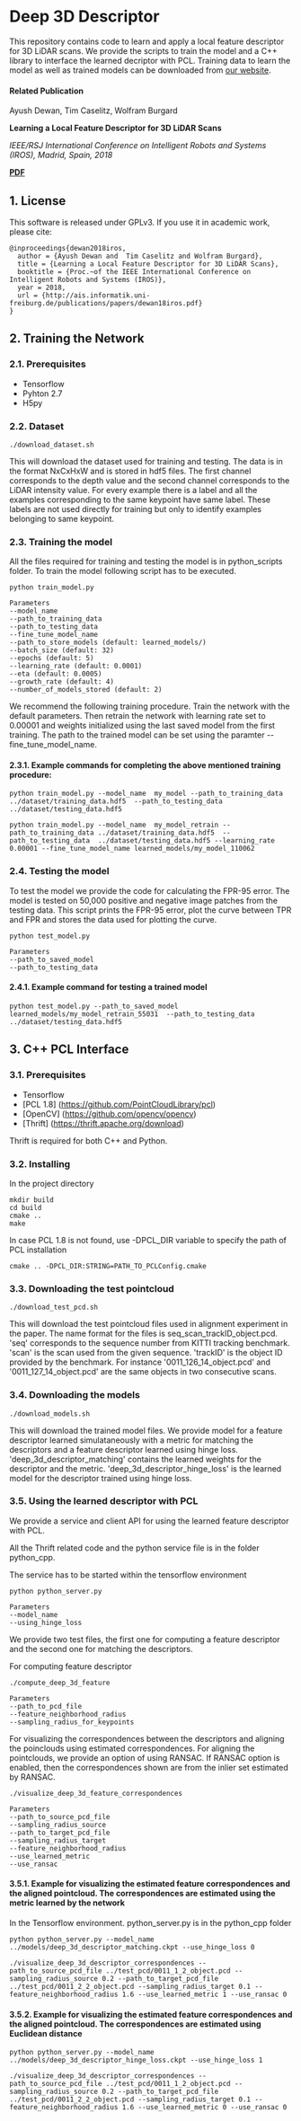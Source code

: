 # Deep 3D Descriptor

This repository contains code to learn and apply a local feature descriptor for 3D LiDAR scans. We provide the scripts to train the model and a C++ library to interface the learned decriptor with PCL. Training data to learn the model as well as trained models can be downloaded from [our website](http://deep3d-descriptor.informatik.uni-freiburg.de).

#### Related Publication

Ayush Dewan, Tim Caselitz, Wolfram Burgard

**Learning a Local Feature Descriptor for 3D LiDAR Scans**

*IEEE/RSJ International Conference on Intelligent Robots and Systems (IROS), Madrid, Spain, 2018*

**[PDF](http://ais.informatik.uni-freiburg.de/publications/papers/dewan18iros.pdf)**

## 1. License

This software is released under GPLv3. If you use it in academic work, please cite:

```
@inproceedings{dewan2018iros,
  author = {Ayush Dewan and  Tim Caselitz and Wolfram Burgard},
  title = {Learning a Local Feature Descriptor for 3D LiDAR Scans},
  booktitle = {Proc.~of the IEEE International Conference on Intelligent Robots and Systems (IROS)},
  year = 2018,
  url = {http://ais.informatik.uni-freiburg.de/publications/papers/dewan18iros.pdf}
}
```


## 2. Training the Network 

### 2.1. Prerequisites

* Tensorflow
* Pyhton 2.7
* H5py

### 2.2. Dataset

```
./download_dataset.sh

```

This will download the dataset used for training and testing. The data is in the format NxCxHxW and is stored in hdf5 files. The first channel corresponds to the depth value and the second channel corresponds to the LiDAR intensity value. For every example there is a label and all the examples corresponding to the same keypoint have same label. These labels are not used directly for training but only to identify examples belonging to same keypoint.

### 2.3. Training the model
All the files required for training and testing the model is in python_scripts folder. To train the model following script has to be executed.

```
python train_model.py 

Parameters
--model_name
--path_to_training_data
--path_to_testing_data
--fine_tune_model_name
--path_to_store_models (default: learned_models/)
--batch_size (default: 32)
--epochs (default: 5)
--learning_rate (default: 0.0001)
--eta (default: 0.0005)
--growth_rate (default: 4)
--number_of_models_stored (default: 2)

```

We recommend the following training procedure. Train the network with the default parameters. Then retrain the network with learning rate set to 0.00001 and weights initialized using the  last saved model from the first training. The path to the trained model can be set using the paramter --fine_tune_model_name.

#### 2.3.1. Example commands for completing the above mentioned training procedure:

```
python train_model.py --model_name  my_model --path_to_training_data ../dataset/training_data.hdf5  --path_to_testing_data  ../dataset/testing_data.hdf5

python train_model.py --model_name  my_model_retrain --path_to_training_data ../dataset/training_data.hdf5  --path_to_testing_data  ../dataset/testing_data.hdf5 --learning_rate 0.00001 --fine_tune_model_name learned_models/my_model_110062

```

### 2.4. Testing the model
To test the model we provide the code for calculating the FPR-95 error. The model is tested on 50,000 positive and negative image patches from the testing data. This script prints the FPR-95 error, plot the curve between TPR and FPR and stores the data used for plotting the curve.

```
python test_model.py

Parameters
--path_to_saved_model
--path_to_testing_data

```

#### 2.4.1. Example command for testing a trained model
```
python test_model.py --path_to_saved_model learned_models/my_model_retrain_55031  --path_to_testing_data ../dataset/testing_data.hdf5

```


## 3. C++ PCL Interface

### 3.1. Prerequisites

* Tensorflow
* [PCL 1.8] (https://github.com/PointCloudLibrary/pcl)
* [OpenCV] (https://github.com/opencv/opencv)
* [Thrift] (https://thrift.apache.org/download)

Thrift is required for both C++ and Python.

### 3.2. Installing

In the project directory

```
mkdir build
cd build
cmake ..
make
```

In case PCL 1.8 is not found, use -DPCL_DIR variable to specify the path of PCL installation
```
cmake .. -DPCL_DIR:STRING=PATH_TO_PCLConfig.cmake
```

### 3.3. Downloading the test pointcloud

```
./download_test_pcd.sh
```

This will download the test pointcloud files used in alignment experiment in the paper. The name format for the files is seq_scan_trackID_object.pcd. 'seq' corresponds to the sequence number from KITTI tracking benchmark. 'scan' is the scan used from the given sequence. 'trackID' is the object ID provided by the benchmark. For instance '0011_126_14_object.pcd' and '0011_127_14_object.pcd' are the same objects in two consecutive scans.

### 3.4. Downloading the models

```
./download_models.sh
```

This will download the trained model files. We provide model for a feature descriptor learned simulataneously with a metric for matching the descriptors and a feature descriptor learned using hinge loss. 'deep_3d_descriptor_matching' contains the learned weights for the descriptor and the metric. 'deep_3d_descriptor_hinge_loss' is the learned model for the descriptor trained using hinge loss.

### 3.5. Using the learned descriptor with PCL

We provide a service and client API for using the learned feature descriptor with PCL.

All the Thrift related code and the python service file is in the folder python_cpp.

The service has to be started within the tensorflow environment
```
python python_server.py

Parameters
--model_name
--using_hinge_loss

```

We provide two test files, the first one for computing a feature descriptor and the second one for matching the descriptors.

For computing feature descriptor

```
./compute_deep_3d_feature

Parameters
--path_to_pcd_file
--feature_neighborhood_radius
--sampling_radius_for_keypoints

```

For visualizing the correspondences between the descriptors and aligning the poinclouds using estimated correspondences. For aligning the pointclouds, we provide an option of using RANSAC. If RANSAC option is enabled, then the correspondences shown are from the inlier set estimated by RANSAC. 

```
./visualize_deep_3d_feature_correspondences

Parameters
--path_to_source_pcd_file
--sampling_radius_source
--path_to_target_pcd_file
--sampling_radius_target
--feature_neighborhood_radius
--use_learned_metric
--use_ransac

```

#### 3.5.1. Example for visualizing the estimated feature correspondences and the aligned pointcloud. The correspondences are estimated using the metric learned by the network

In the Tensorflow environment. python_server.py is in the python_cpp folder

```
python python_server.py --model_name ../models/deep_3d_descriptor_matching.ckpt --use_hinge_loss 0

```

```
./visualize_deep_3d_descriptor_correspondences --path_to_source_pcd_file ../test_pcd/0011_1_2_object.pcd --sampling_radius_source 0.2 --path_to_target_pcd_file ../test_pcd/0011_2_2_object.pcd --sampling_radius_target 0.1 --feature_neighborhood_radius 1.6 --use_learned_metric 1 --use_ransac 0

```

#### 3.5.2. Example for visualizing the estimated feature correspondences and the aligned pointcloud. The correspondences are estimated using Euclidean distance

```
python python_server.py --model_name ../models/deep_3d_descriptor_hinge_loss.ckpt --use_hinge_loss 1

```

```
./visualize_deep_3d_descriptor_correspondences --path_to_source_pcd_file ../test_pcd/0011_1_2_object.pcd --sampling_radius_source 0.2 --path_to_target_pcd_file ../test_pcd/0011_2_2_object.pcd --sampling_radius_target 0.1 --feature_neighborhood_radius 1.6 --use_learned_metric 0 --use_ransac 0

```

